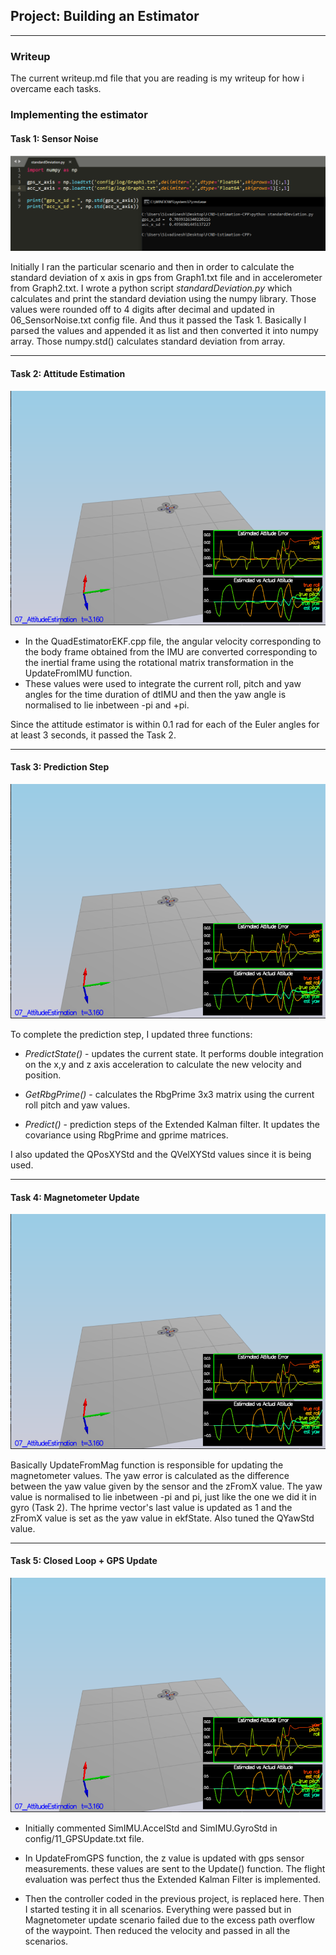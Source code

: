 ## Project: Building an Estimator

---
### Writeup   

The current writeup.md file that you are reading is my writeup for how i overcame each tasks. 


### Implementing the estimator

#### Task 1: Sensor Noise

![Code 1](./images/Capture.PNG)

Initially I ran the particular scenario and then in order to calculate the standard deviation of x axis in gps from Graph1.txt file and in accelerometer from Graph2.txt. I wrote a python script *standardDeviation.py* which calculates and print the standard deviation using the numpy library. Those values were rounded off to 4 digits after decimal and updated in 06_SensorNoise.txt config file. And thus it passed the Task 1. Basically I parsed the values and appended it as list and then converted it into numpy array. Those numpy.std() calculates standard deviation from array.

---

#### Task 2: Attitude Estimation

![Code 1](./images/Capture2.PNG)

* In the QuadEstimatorEKF.cpp file, the angular velocity corresponding to the body frame obtained from the IMU are converted corresponding to the inertial frame using the rotational matrix transformation in the UpdateFromIMU function.
* These values were used to integrate the current roll, pitch and yaw angles for the time duration of dtIMU and then the yaw angle is normalised to lie inbetween -pi and +pi.

Since the attitude estimator is within 0.1 rad for each of the Euler angles for at least 3 seconds, it passed the Task 2.

---

#### Task 3: Prediction Step

![Code 1](./images/Capture2.PNG)

To complete the prediction step, I updated three functions:

* *PredictState()* - updates the current state. It performs double integration on the x,y and z axis acceleration to calculate the new velocity and position.

* *GetRbgPrime()*  - calculates the RbgPrime 3x3 matrix using the current roll pitch and yaw values.
* *Predict()*      - prediction steps of the Extended Kalman filter. It updates the covariance using RbgPrime and gprime matrices.

I also updated the QPosXYStd and the QVelXYStd values since it is being used.


---

#### Task 4: Magnetometer Update

![Code 1](./images/Capture2.PNG)

Basically UpdateFromMag function is responsible for updating the magnetometer values. The yaw error is calculated as the difference between the yaw value given by the sensor and the zFromX value. The yaw value is normalised to lie inbetween -pi and pi, just like the one we did it in gyro (Task 2). The hprime vector's last value is updated as 1 and the zFromX value is set as the yaw value in ekfState. Also tuned the QYawStd value.

---

#### Task 5: Closed Loop + GPS Update

![Code 1](./images/Capture2.PNG)

* Initially commented SimIMU.AccelStd and SimIMU.GyroStd in config/11_GPSUpdate.txt file.

* In UpdateFromGPS function, the z value is updated with gps sensor measurements. these values are sent to the Update() function. The flight evaluation was perfect thus the Extended Kalman Filter is implemented.

* Then the controller coded in the previous project, is replaced here. Then I started testing it in all scenarios. Everything were passed but in Magnetometer update scenario failed due to the excess path overflow of the waypoint. Then reduced the velocity and passed in all the scenarios.
